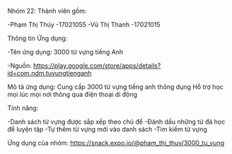 Nhóm 22: Thành viên gồm:

-Phạm Thị Thúy -17021055
-Vũ Thị Thanh -17021015

Thông tin Ứng dụng:

-Tên ứng dụng: 3000 từ vựng tiếng Anh

-Nguồn: https://play.google.com/store/apps/details?id=com.ndm.tuvungtienganh 

Mô tả ứng dụng:
Cung cấp 3000 từ vựng tiếng anh thông dụng
Hỗ trợ học mọi lúc mọi nơi thông qua điện thoại di động

Tính năng:

-Danh sách từ vựng được sắp xếp theo chủ để
-Đánh dấu những từ đã học để luyện tập
-Tự thêm từ vựng mới vào danh sách
-Tìm kiếm từ vựng

Ứng dụng của nhóm: https://snack.expo.io/@pham_thi_thuy/3000_tu_vung

